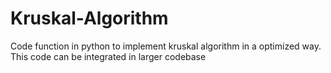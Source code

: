 # Kruskal-Algorithm
Code function in python to implement kruskal algorithm in a optimized way. This code can be integrated in larger codebase 
